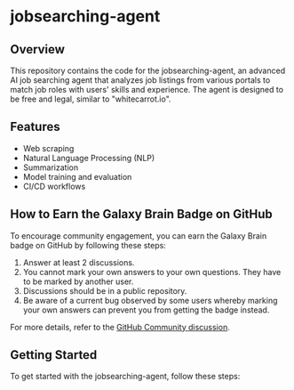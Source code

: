 # jobsearching-agent

## Overview

This repository contains the code for the jobsearching-agent, an advanced AI job searching agent that analyzes job listings from various portals to match job roles with users' skills and experience. The agent is designed to be free and legal, similar to "whitecarrot.io".

## Features

- Web scraping
- Natural Language Processing (NLP)
- Summarization
- Model training and evaluation
- CI/CD workflows

## How to Earn the Galaxy Brain Badge on GitHub

To encourage community engagement, you can earn the Galaxy Brain badge on GitHub by following these steps:

1. Answer at least 2 discussions.
2. You cannot mark your own answers to your own questions. They have to be marked by another user.
3. Discussions should be in a public repository.
4. Be aware of a current bug observed by some users whereby marking your own answers can prevent you from getting the badge instead.

For more details, refer to the [GitHub Community discussion](https://github.com/orgs/community/discussions/18293).

## Getting Started

To get started with the jobsearching-agent, follow these steps:

1. Clone the repository:
   ```bash
   git clone https://github.com/VishwamAI/jobsearching-agent.git
   cd jobsearching-agent
   ```

2. Set up the virtual environment and install dependencies:
   ```bash
   python3 -m venv venv
   source venv/bin/activate
   pip install -r requirements.txt
   ```

3. Run the tests to ensure everything is set up correctly:
   ```bash
   pytest
   ```

## Contributing

We welcome contributions to the jobsearching-agent project. Please follow these steps to contribute:

1. Fork the repository.
2. Create a new branch for your feature or bugfix.
3. Make your changes and commit them with a clear message.
4. Push your changes to your fork.
5. Create a pull request to the main repository.

## License

This project is licensed under the MIT License. See the [LICENSE](LICENSE) file for details.
